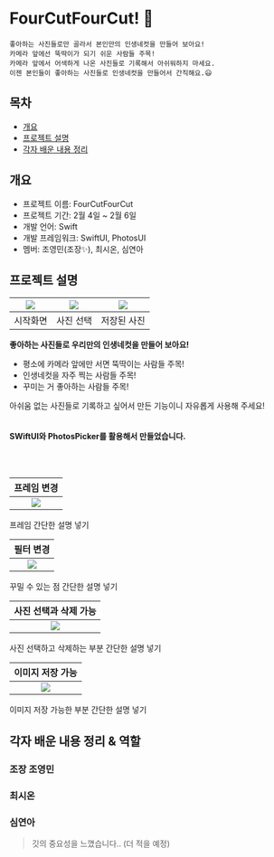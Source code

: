# FourCutFourCut! 📸

    좋아하는 사진들로만 골라서 본인만의 인생네컷을 만들어 보아요!
    카메라 앞에선 뚝딱이가 되기 쉬운 사람들 주목!
    카메라 앞에서 어색하게 나온 사진들로 기록해서 아쉬워하지 마세요.
    이젠 본인들이 좋아하는 사진들로 인생네컷을 만들어서 간직해요.😃

## 목차

- [개요](#개요)
- [프로젝트 설명](#프로젝트-설명)
- [각자 배운 내용 정리](#각자-배운-내용-정리)

## 개요

- 프로젝트 이름: FourCutFourCut
- 프로젝트 기간: 2월 4일 ~ 2월 6일
- 개발 언어: Swift
- 개발 프레임워크: SwiftUI, PhotosUI
- 멤버: 조영민(조장✨), 최시온, 심연아

## 프로젝트 설명

| <img src="![Image](https://github.com/user-attachments/assets/431aa614-ef0e-4c51-ad66-88a05111685c)"> | <img src="image/SelectPic.png"> | <img src="image/SaveScreen.png"> |
| :-------------------------------: | :-----------------------------: | :------------------------------: |
|             시작화면              |            사진 선택            |           저장된 사진            |

**좋아하는 사진들로 우리만의 인생네컷을 만들어 보아요!**

- 평소에 카메라 앞에만 서면 뚝딱이는 사람들 주목!
- 인생네컷을 자주 찍는 사람들 주목!
- 꾸미는 거 좋아하는 사람들 주목!

아쉬움 없는 사진들로 기록하고 싶어서 만든 기능이니 자유롭게 사용해 주세요!
<br/> <br/> <br/>
**SWiftUI와 PhotosPicker를 활용해서 만들었습니다.**

<br/> <br/>

|            프레임 변경            |
| :-------------------------------: |
| <img src="image/ChangeFrame.gif"> |

프레임 간단한 설명 넣기

|             필터 변경              |
| :--------------------------------: |
| <img src="image/ChangeFilter.gif"> |

꾸밀 수 있는 점 간단한 설명 넣기

|       사진 선택과 삭제 가능        |
| :--------------------------------: |
| <img src="image/ChangeFilter.gif"> |

사진 선택하고 삭제하는 부분 간단한 설명 넣기

|         이미지 저장 가능         |
| :------------------------------: |
| <img src="image/SaveScreen.gif"> |

이미지 저장 가능한 부분 간단한 설명 넣기

## 각자 배운 내용 정리 & 역할

### 조장 조영민

>

### 최시온

### 심연아

> 깃의 중요성을 느꼈습니다.. (더 적을 예정)
